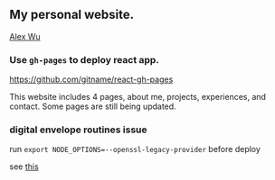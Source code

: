 ## My personal website.
[Alex Wu](https://alexwu727.github.io/)
### Use `gh-pages` to deploy react app.
https://github.com/gitname/react-gh-pages

This website includes 4 pages, about me, projects, experiences, and contact.
Some pages are still being updated.

### digital envelope routines issue
run `export NODE_OPTIONS=--openssl-legacy-provider` before deploy

see [this](https://stackoverflow.com/questions/69692842/error-message-error0308010cdigital-envelope-routinesunsupported)
